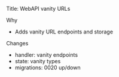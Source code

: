 Title: WebAPI vanity URLs

Why
- Adds vanity URL endpoints and storage

Changes
- handler: vanity endpoints
- state: vanity types
- migrations: 0020 up/down
